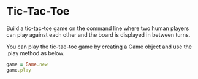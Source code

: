 # Tic-Tac-Toe
Build a tic-tac-toe game on the command line where two human players can play against each other and the board is displayed in between turns.

You can play the tic-tae-toe game by creating a Game object and use the .play method as below.
``` ruby
game = Game.new
game.play
```
